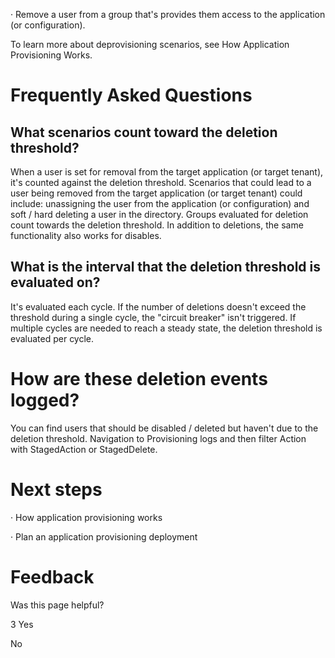 · Remove a user from a group that's provides them access to the application (or configuration).

To learn more about deprovisioning scenarios, see How Application Provisioning Works.


# Frequently Asked Questions


## What scenarios count toward the deletion threshold?

When a user is set for removal from the target application (or target tenant), it's counted against the deletion threshold. Scenarios that could lead to a user being removed from the target application (or target tenant) could include: unassigning the user from the application (or configuration) and soft / hard deleting a user in the directory. Groups evaluated for deletion count towards the deletion threshold. In addition to deletions, the same functionality also works for disables.


## What is the interval that the deletion threshold is evaluated on?

It's evaluated each cycle. If the number of deletions doesn't exceed the threshold during a single cycle, the "circuit breaker" isn't triggered. If multiple cycles are needed to reach a steady state, the deletion threshold is evaluated per cycle.


# How are these deletion events logged?

You can find users that should be disabled / deleted but haven't due to the deletion threshold. Navigation to Provisioning logs and then filter Action with StagedAction or StagedDelete.


# Next steps

· How application provisioning works

· Plan an application provisioning deployment


# Feedback

Was this page helpful?

3 Yes

No
